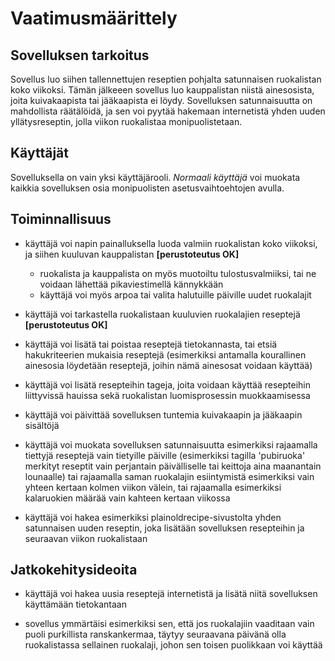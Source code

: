 # Vaatimusmäärittely

## Sovelluksen tarkoitus

Sovellus luo siihen tallennettujen reseptien pohjalta satunnaisen ruokalistan koko viikoksi. Tämän jälkeeen sovellus luo kauppalistan niistä ainesosista, joita kuivakaapista tai jääkaapista ei löydy. Sovelluksen satunnaisuutta on mahdollista räätälöidä, ja sen voi pyytää hakemaan internetistä yhden uuden yllätysreseptin, jolla viikon ruokalistaa monipuolistetaan.

## Käyttäjät

Sovelluksella on vain yksi käyttäjärooli. _Normaali käyttäjä_ voi muokata kaikkia sovelluksen osia monipuolisten asetusvaihtoehtojen avulla.

## Toiminnallisuus

- käyttäjä voi napin painalluksella luoda valmiin ruokalistan koko viikoksi, ja siihen kuuluvan kauppalistan **[perustoteutus OK]**
	- ruokalista ja kauppalista on myös muotoiltu tulostusvalmiiksi, tai ne voidaan lähettää pikaviestimellä kännykkään
	- käyttäjä voi myös arpoa tai valita halutuille päiville uudet ruokalajit

- käyttäjä voi tarkastella ruokalistaan kuuluvien ruokalajien reseptejä **[perustoteutus OK]**

- käyttäjä voi lisätä tai poistaa reseptejä tietokannasta, tai etsiä hakukriteerien mukaisia reseptejä (esimerkiksi antamalla kourallinen ainesosia löydetään reseptejä, joihin nämä ainesosat voidaan käyttää)

- käyttäjä voi lisätä resepteihin tageja, joita voidaan käyttää resepteihin liittyvissä hauissa sekä ruokalistan luomisprosessin muokkaamisessa

- käyttäjä voi päivittää sovelluksen tuntemia kuivakaapin ja jääkaapin sisältöjä

- käyttäjä voi muokata sovelluksen satunnaisuutta esimerkiksi rajaamalla tiettyjä reseptejä vain tietyille päiville (esimerkiksi tagilla 'pubiruoka' merkityt reseptit vain perjantain päivälliselle tai keittoja aina maanantain lounaalle) tai rajaamalla saman ruokalajin esiintymistä esimerkiksi vain yhteen kertaan kolmen viikon välein, tai rajaamalla esimerkiksi kalaruokien määrää vain kahteen kertaan viikossa

- käyttäjä voi hakea esimerkiksi plainoldrecipe-sivustolta yhden satunnaisen uuden reseptin, joka lisätään sovelluksen resepteihin ja seuraavan viikon ruokalistaan

## Jatkokehitysideoita

- käyttäjä voi hakea uusia reseptejä internetistä ja lisätä niitä sovelluksen käyttämään tietokantaan

- sovellus ymmärtäisi esimerkiksi sen, että jos ruokalajiin vaaditaan vain puoli purkillista ranskankermaa, täytyy seuraavana päivänä olla ruokalistassa sellainen ruokalaji, johon sen toisen puolikkaan voi käyttää
